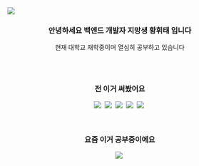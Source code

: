 <!-- **Imhwitae/Imhwitae** is a ✨ _special_ ✨ repository because its `README.md` (this file) appears on your GitHub profile. -->

<img src="https://capsule-render.vercel.app/api?type=waving&color=timeGradient&animation=twinkling&height=300&section=header&text=Hello?%20I'm%20hwitae%20Hwang&fontSize=60" />

<h3 align="center">안녕하세요 백엔드 개발자 지망생 황휘태 입니다</h3>
<p align="center">현재 대학교 재학중이며 열심히 공부하고 있습니다</p>
<br/><br/>

<h3 align="center">전 이거 써봤어요</h3>
<p align="center">
  <img src="https://img.shields.io/badge/CSS3-1572B6?style=flat-square&logo=CSS3&logoColor=white"/>&nbsp
  <img src="https://img.shields.io/badge/C-A8B9CC?style=flat-square&logo=C&logoColor=white"/>&nbsp
  <img src="https://img.shields.io/badge/Java-blue?style=flat-square&logo=Java&logoColor=white"/>&nbsp
  <img src="https://img.shields.io/badge/Python-3766AB?style=flat-square&logo=Python&logoColor=white"/>&nbsp
  <img src="https://img.shields.io/badge/MySQL-4479A1?style=flat-square&logo=MySQL&logoColor=white"/>&nbsp
</p>

<br/>
<h3 align="center">요즘 이거 공부중이에요</h3>
<p align="center">
  <img src="https://img.shields.io/badge/Spring-6DB33F?style=flat-square&logo=Spring&logoColor=white"/>&nbsp
</p>
